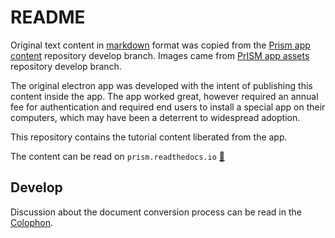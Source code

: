 # README

Original text content in [markdown](https://github.github.com/gfm/) format was copied from the [Prism app content](https://github.com/NorthwestGreenChemistry/PrISM/tree/develop/app/content) repository develop branch. Images came from [PrISM app assets](https://github.com/NorthwestGreenChemistry/PrISM/tree/develop/app/assets) repository develop branch.

The original electron app was developed with the intent of publishing this content inside the app. The app worked great, however required an annual fee for authentication and required end users to install a special app on their computers, which may have been a deterrent to widespread adoption.

This repository contains the tutorial content liberated from the app.

The content can be read on `prism.readthedocs.io` [:link:](https://prism.readthedocs.io/)


## Develop

Discussion about the document conversion process can be read in the [Colophon](https://prism.readthedocs.io/Colophon.html).